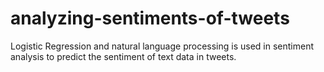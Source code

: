# analyzing-sentiments-of-tweets
Logistic Regression and natural language processing is used in sentiment analysis to predict the sentiment of text data in tweets.
